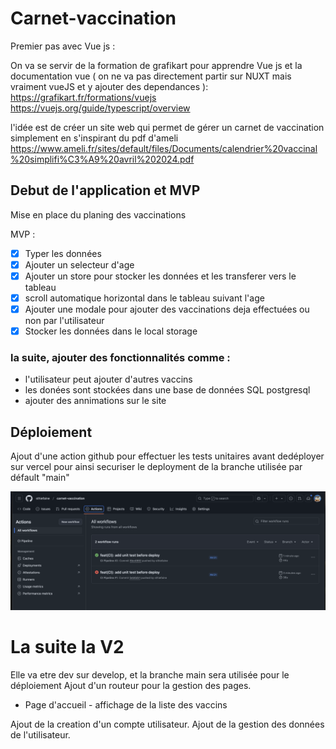 # Carnet-vaccination

Premier pas avec Vue js :

On va se servir de la formation de grafikart pour apprendre Vue js et la documentation vue ( on ne va pas directement partir sur NUXT mais vraiment vueJS et y ajouter des dependances ):
https://grafikart.fr/formations/vuejs
https://vuejs.org/guide/typescript/overview

l'idée est de créer un site web qui permet de gérer un carnet de vaccination simplement en s'inspirant du pdf d'ameli https://www.ameli.fr/sites/default/files/Documents/calendrier%20vaccinal%20simplifi%C3%A9%20avril%202024.pdf

## Debut de l'application et MVP

Mise en place du planing des vaccinations

MVP :

- [x] Typer les données
- [x] Ajouter un selecteur d'age
- [x] Ajouter un store pour stocker les données et les transferer vers le tableau
- [x] scroll automatique horizontal dans le tableau suivant l'age
- [x] Ajouter une modale pour ajouter des vaccinations deja effectuées ou non par l'utilisateur
- [x] Stocker les données dans le local storage

### la suite, ajouter des fonctionnalités comme :

- l'utilisateur peut ajouter d'autres vaccins
- les donées sont stockées dans une base de données SQL postgresql
- ajouter des annimations sur le site

## Déploiement

Ajout d'une action github pour effectuer les tests unitaires avant dedéployer sur vercel pour ainsi securiser le deployment de la branche utilisée par défault "main"

![GitHub Action](./public/ci_github-action.png)

# La suite la V2

Elle va etre dev sur develop, et la branche main sera utilisée pour le déploiement
Ajout d'un routeur pour la gestion des pages.

- Page d'accueil - affichage de la liste des vaccins

Ajout de la creation d'un compte utilisateur.
Ajout de la gestion des données de l'utilisateur.

